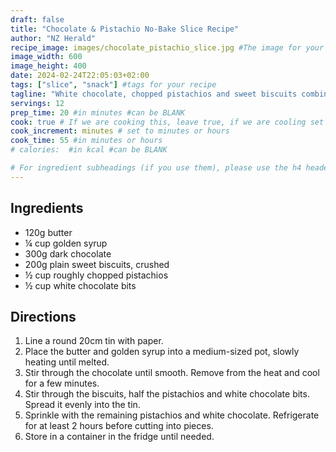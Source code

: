 ```yaml
---
draft: false
title: "Chocolate & Pistachio No-Bake Slice Recipe"
author: "NZ Herald"
recipe_image: images/chocolate_pistachio_slice.jpg #The image for your recipe
image_width: 600
image_height: 400
date: 2024-02-24T22:05:03+02:00
tags: ["slice", "snack"] #tags for your recipe
tagline: "White chocolate, chopped pistachios and sweet biscuits combine in this heavenly no-bake slice recipe"
servings: 12
prep_time: 20 #in minutes #can be BLANK
cook: true # If we are cooking this, leave true, if we are cooling set to false
cook_increment: minutes # set to minutes or hours
cook_time: 55 #in minutes or hours
# calories:  #in kcal #can be BLANK

# For ingredient subheadings (if you use them), please use the h4 header.  For print view I have those elements targeted
---
```



## Ingredients

- 120g butter
- ¼ cup golden syrup
- 300g dark chocolate
- 200g plain sweet biscuits, crushed
- ½ cup roughly chopped pistachios
- ½ cup white chocolate bits

## Directions

1. Line a round 20cm tin with paper.
2. Place the butter and golden syrup into a medium-sized pot, slowly heating until melted.
3. Stir through the chocolate until smooth. Remove from the heat and cool for a few minutes.
4. Stir through the biscuits, half the pistachios and white chocolate bits. Spread it evenly into the tin.
5. Sprinkle with the remaining pistachios and white chocolate. Refrigerate for at least 2 hours before cutting into pieces.
6. Store in a container in the fridge until needed.
